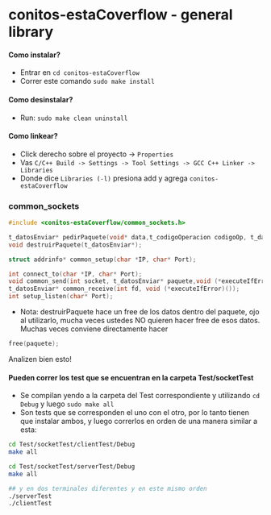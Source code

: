 conitos-estaCoverflow - general library
==============================
#### Como instalar?
* Entrar en `cd conitos-estaCoverflow`
* Correr este comando `sudo make install`

#### Como desinstalar?
* Run: `sudo make clean uninstall`

#### Como linkear?
* Click derecho sobre el proyecto -> `Properties`
* Vas `C/C++ Build -> Settings -> Tool Settings -> GCC C++ Linker -> Libraries`
* Donde dice `Libraries (-l)` presiona add y agrega `conitos-estaCoverflow`

### common_sockets

```c
#include <conitos-estaCoverflow/common_sockets.h>

t_datosEnviar* pedirPaquete(void* data,t_codigoOperacion codigoOp, t_dataSize size);
void destruirPaquete(t_datosEnviar*);

struct addrinfo* common_setup(char *IP, char* Port);

int connect_to(char *IP, char* Port);
void common_send(int socket, t_datosEnviar* paquete,void (*executeIfError)());
t_datosEnviar* common_receive(int fd, void (*executeIfError)());
int setup_listen(char* Port);

```

* Nota: destruirPaquete hace un free de los datos dentro del paquete, ojo al utilizarlo, mucha veces ustedes NO quieren hacer free de esos datos. Muchas veces conviene directamente hacer 

```c
free(paquete);
```
Analizen bien esto!
#### Pueden correr los test que se encuentran en la carpeta Test/socketTest
* Se compilan yendo a la carpeta del Test correspondiente y utilizando `cd Debug` y luego `sudo make all`
* Son tests que se corresponden el uno con el otro, por lo tanto tienen que instalar ambos, y luego correrlos en orden de una manera similar a esta:

```bash
cd Test/socketTest/clientTest/Debug
make all

cd Test/socketTest/serverTest/Debug
make all

## y en dos terminales diferentes y en este mismo orden
./serverTest
./clientTest

```
